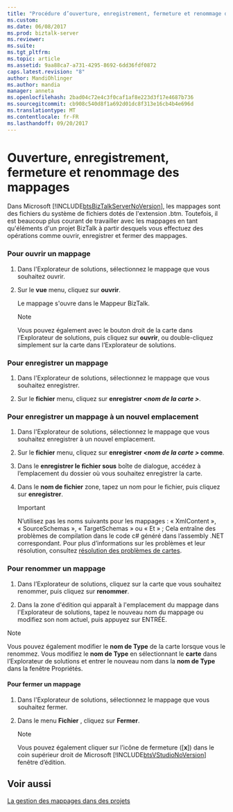 ```yaml
---
title: "Procédure d’ouverture, enregistrement, fermeture et renommage des mappages | Documents Microsoft"
ms.custom: 
ms.date: 06/08/2017
ms.prod: biztalk-server
ms.reviewer: 
ms.suite: 
ms.tgt_pltfrm: 
ms.topic: article
ms.assetid: 9aa88ca7-a731-4295-8692-6dd36fdf0872
caps.latest.revision: "8"
author: MandiOhlinger
ms.author: mandia
manager: anneta
ms.openlocfilehash: 2bad04c72e4c3f0caf1af8e223d3f17e4687b736
ms.sourcegitcommit: cb908c540d8f1a692d01dc8f313e16cb4b4e696d
ms.translationtype: MT
ms.contentlocale: fr-FR
ms.lasthandoff: 09/20/2017
---
```

# <a name="how-to-open-save-close-and-rename-maps"></a>Ouverture, enregistrement, fermeture et renommage des mappages
Dans Microsoft [!INCLUDE[btsBizTalkServerNoVersion](../includes/btsbiztalkservernoversion-md.md)], les mappages sont des fichiers du système de fichiers dotés de l'extension .btm. Toutefois, il est beaucoup plus courant de travailler avec les mappages en tant qu'éléments d'un projet BizTalk à partir desquels vous effectuez des opérations comme ouvrir, enregistrer et fermer des mappages.  
  
### <a name="to-open-a-map"></a>Pour ouvrir un mappage  
  
1.  Dans l'Explorateur de solutions, sélectionnez le mappage que vous souhaitez ouvrir.  
  
2.  Sur le **vue** menu, cliquez sur **ouvrir**.  
  
     Le mappage s'ouvre dans le Mappeur BizTalk.  
  
    > [!NOTE]
    >  Vous pouvez également avec le bouton droit de la carte dans l’Explorateur de solutions, puis cliquez sur **ouvrir**, ou double-cliquez simplement sur la carte dans l’Explorateur de solutions.  
  
### <a name="to-save-a-map"></a>Pour enregistrer un mappage  
  
1.  Dans l'Explorateur de solutions, sélectionnez le mappage que vous souhaitez enregistrer.  
  
2.  Sur le **fichier** menu, cliquez sur **enregistrer  *\<nom de la carte >***.  
  
### <a name="to-save-a-map-to-a-new-location"></a>Pour enregistrer un mappage à un nouvel emplacement  
  
1.  Dans l'Explorateur de solutions, sélectionnez le mappage que vous souhaitez enregistrer à un nouvel emplacement.  
  
2.  Sur le **fichier** menu, cliquez sur **enregistrer  *\<nom de la carte >* comme**.  
  
3.  Dans le **enregistrer le fichier sous** boîte de dialogue, accédez à l’emplacement du dossier où vous souhaitez enregistrer la carte.  
  
4.  Dans le **nom de fichier** zone, tapez un nom pour le fichier, puis cliquez sur **enregistrer**.  
  
    > [!IMPORTANT]
    >  N’utilisez pas les noms suivants pour les mappages : « XmlContent », « SourceSchemas », « TargetSchemas » ou « Et » ; Cela entraîne des problèmes de compilation dans le code c# généré dans l’assembly .NET correspondant. Pour plus d’informations sur les problèmes et leur résolution, consultez [résolution des problèmes de cartes](../core/troubleshooting-maps.md).  
  
### <a name="to-rename-a-map"></a>Pour renommer un mappage  
  
1.  Dans l’Explorateur de solutions, cliquez sur la carte que vous souhaitez renommer, puis cliquez sur **renommer**.  
  
2.  Dans la zone d'édition qui apparaît à l'emplacement du mappage dans l'Explorateur de solutions, tapez le nouveau nom du mappage ou modifiez son nom actuel, puis appuyez sur ENTRÉE.  
  
> [!NOTE]
>  Vous pouvez également modifier le **nom de Type** de la carte lorsque vous le renommez. Vous modifiez le **nom de Type** en sélectionnant le **carte** dans l’Explorateur de solutions et entrer le nouveau nom dans la **nom de Type** dans la fenêtre Propriétés.  
  
#### <a name="to-close-a-map"></a>Pour fermer un mappage  
  
1.  Dans l'Explorateur de solutions, sélectionnez le mappage que vous souhaitez fermer.  
  
2.  Dans le menu **Fichier** , cliquez sur **Fermer**.  
  
    > [!NOTE]
    >  Vous pouvez également cliquer sur l’icône de fermeture ([**x**]) dans le coin supérieur droit de Microsoft [!INCLUDE[btsVStudioNoVersion](../includes/btsvstudionoversion-md.md)] fenêtre d’édition.  
  
## <a name="see-also"></a>Voir aussi  
 [La gestion des mappages dans des projets](../core/managing-maps-within-projects.md)